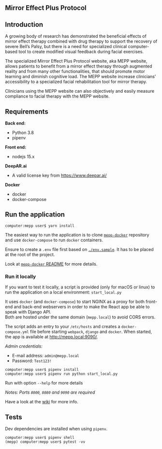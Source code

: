 ## Mirror Effect Plus Protocol

## Introduction 

A growing body of research has demonstrated the beneficial effects of mirror effect therapy combined with 
drug therapy to support the recovery of severe Bell’s Palsy, but there is a need for specialized clinical 
computer-based tool to create modified visual feedback during facial exercises. 

The specialized Mirror Effect Plus Protocol website, aka MEPP website, allows patients to benefit from a 
mirror effect therapy through augmented reality and from many other functionalities, that 
should promote motor learning and diminish cognitive load. The MEPP website increase clinicians’ accessibility
to a specialized facial rehabilitation tool for mirror therapy. 

Clinicians using the MEPP website can also objectively and easily measure compliance to facial therapy 
with the MEPP website. 


## Requirements

**Back end:**

- Python 3.8
- pipenv

**Front end:**

- nodejs 15.x

**DeepAR.ai**

- A valid license key from https://www.deepar.ai/

**Docker** 
- docker
- docker-compose

## Run the application

```shell
computer:mepp user$ yarn install
```

The easiest way to run the application is to clone [`mepp-docker`](https://github.com/mirror-effect-plus-protocol/mepp-docker) repository 
and use `docker-compose` to run `docker` containers.

Ensure to create a `.env` file first based on [`./env.sample`](.env.sample).
It has to be placed at the root of the project.

Look at [`mepp-docker` README](https://github.com/mirror-effect-plus-protocol/mepp-docker/README.md) for more details. 

### Run it locally 

If you want to test it locally, a script is provided (only for macOS or linux) to run the application on a local environment: `start_local.py`

It uses `docker` (and `docker-compose`) to start NGINX as a proxy for both front-end and back-end webservers in order to make the React app be able to speak with Django API.  
Both are hosted under the same domain (`mepp.local`) to avoid CORS errors.  

The script adds an entry to your `/etc/hosts` and creates a `docker-compose.yml` file before starting `webpack`, `django` and `docker`.
When started, the app is available at http://mepp.local:9090/.

_Admin credentials:_ 
  - E-mail address: `admin@mepp.local`
  - Password: `Test123!`


```shell
computer:mepp user$ pipenv install
computer:mepp user$ pipenv run python start_local.py
```

Run with option `--help` for more details

_Notes: Ports `8000`, `8080` and `9090` are required_

Have a look at the [wiki](https://github.com/mirror-effect-plus-protocol/mepp-web/wiki) for more info.

## Tests

Dev dependencies are installed when using `pipenv`.

```shell
computer:mepp user$ pipenv shell
(mepp) computer:mepp user$ pytest -vv
```
